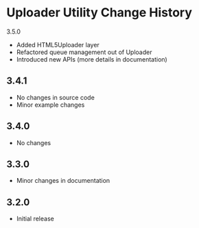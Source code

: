 Uploader Utility Change History
===============================

3.5.0
  * Added HTML5Uploader layer
  * Refactored queue management out of Uploader
  * Introduced new APIs (more details in documentation)

3.4.1
-----
  * No changes in source code
  * Minor example changes

3.4.0
-----
  * No changes

3.3.0
-----
  * Minor changes in documentation

3.2.0
-----
  * Initial release